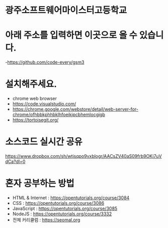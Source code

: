 # 광주소프트웨어마이스터고등학교

# 아래 주소를 입력하면 이곳으로 올 수 있습니다.
-https://github.com/code-every/gsm3

# 설치해주세요.
- chrome web browser
- https://code.visualstudio.com/
- https://chrome.google.com/webstore/detail/web-server-for-chrome/ofhbbkphhbklhfoeikjpcbhemlocgigb
- https://tortoisegit.org/

# 소스코드 실시간 공유
https://www.dropbox.com/sh/wtjsqpo9vxblogr/AACsZV40aS09frb9OKi7uVdCa?dl=0

# 혼자 공부하는 방법
- HTML & Internet : https://opentutorials.org/course/3084
- CSS : https://opentutorials.org/course/3086
- JavaScript : https://opentutorials.org/course/3085
- NodeJS : https://opentutorials.org/course/3332
- 전체 커리큘럼 : https://seomal.org